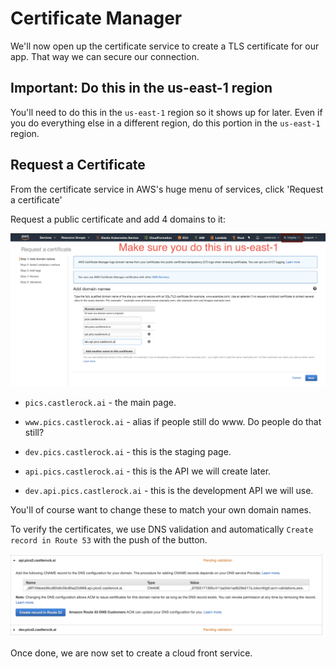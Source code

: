 # Certificate Manager

We'll now open up the certificate service to create a TLS certificate for our app.  That way we can secure our connection. 

## Important: Do this in the us-east-1 region
You'll need to do this in the `us-east-1` region so it shows up for later.  Even if you do everything else in a different region, do this portion in the `us-east-1` region. 

## Request a Certificate

From the certificate service in AWS's huge menu of services, click 'Request a certificate'

Request a public certificate and add 4 domains to it: 

![cert manager](../images/certmanager01.png)

* `pics.castlerock.ai` - the main page.
* `www.pics.castlerock.ai` - alias if people still do www.  Do people do that still? 

 
* `dev.pics.castlerock.ai` - this is the staging page. 
* `api.pics.castlerock.ai` - this is the API we will create later. 
* `dev.api.pics.castlerock.ai` - this is the development API we will use.  

You'll of course want to change these to match your own domain names. 

To verify the certificates, we use DNS validation and automatically `Create record in Route 53` with the push of the button. 

![cert validation](../images/certmanager02.png)

Once done, we are now set to create a cloud front service. 